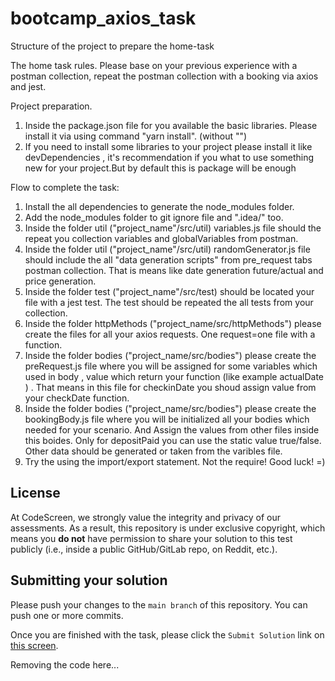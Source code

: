 # bootcamp_axios_task

Structure of the project to prepare the home-task

The home task rules.
Please base on your previous experience with a postman collection, repeat the postman collection with
a booking via axios and jest.

Project preparation.

1. Inside the package.json file for you available the basic libraries. Please install it via using command "yarn install". (without "")
2. If you need to install some libraries to your project please install it like devDependencies , it's recommendation if you what to use something new for your project.But by default this is package will be enough

Flow to complete the task:

1. Install the all dependencies to generate the node_modules folder.
2. Add the node_modules folder to git ignore file and ".idea/" too.
3. Inside the folder util ("project_name"/src/util) variables.js file should the repeat you collection variables and globalVariables from postman.
4. Inside the folder util ("project_name"/src/util) randomGenerator.js file should include the all "data generation scripts" from pre_request tabs postman collection. That is means like date generation future/actual and price generation.
5. Inside the folder test ("project_name"/src/test) should be located your file with a jest test. The test should be repeated the all tests from your collection.
6. Inside the folder httpMethods ("project_name/src/httpMethods") please create the files for all your axios requests. One request=one file with a function.
7. Inside the folder bodies ("project_name/src/bodies") please create the preRequest.js file where you will be assigned for some variables which used in body , value which return your function (like example actualDate ) . That means in this file for checkinDate you shoud assign value from your checkDate function.
8. Inside the folder bodies ("project_name/src/bodies") please create the bookingBody.js file where you will be initialized all your bodies which needed for your scenario. And Assign the values from other files inside this boides. Only for depositPaid you can use the static value true/false. Other data should be generated or taken from the varibles file.
9. Try the using the import/export statement. Not the require!
   Good luck! =)

## License

At CodeScreen, we strongly value the integrity and privacy of our assessments. As a result, this repository is under exclusive copyright, which means you **do not** have permission to share your solution to this test publicly (i.e., inside a public GitHub/GitLab repo, on Reddit, etc.). <br>

## Submitting your solution

Please push your changes to the `main branch` of this repository. You can push one or more commits. <br>

Once you are finished with the task, please click the `Submit Solution` link on <a href="https://app.codescreen.com/candidate/149460d6-16e1-4268-bb3f-ad115bc0c572" target="_blank">this screen</a>.

Removing the code here...
